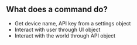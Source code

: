 ## What does a command do?

- Get device name, API key from a settings object <!-- .element: class="fragment" -->
- Interact with user through UI object <!-- .element: class="fragment" -->
- Interact with the world through API object <!-- .element: class="fragment" -->

